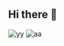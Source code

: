 ## Hi there 👋

<!--
**zankifath/ZankiFath** is a ✨ _special_ ✨ repository because its `README.md` (this file) appears on your GitHub profile.

Here are some ideas to get you started:

- 🔭 I’m currently working on ...
- 🌱 I’m currently learning ...
- 👯 I’m looking to collaborate on ...
- 🤔 I’m looking for help with ...
- 💬 Ask me about ...
- 📫 How to reach me: ...
- 😄 Pronouns: ...
- ⚡ Fun fact: ...
--> 
![yy](https://media2.giphy.com/media/v1.Y2lkPTc5MGI3NjExdHQ1ZjczbXNkbTcwdGs3eXJrNjBsNW9pbzlkNnhsb2l5aGZkZmdhaCZlcD12MV9pbnRlcm5hbF9naWZfYnlfaWQmY3Q9Zw/J6JazAkCVLId91L4yM/giphy.gif)
![aa](https://media.giphy.com/media/v1.Y2lkPWVjZjA1ZTQ3ZXFhaHozMHN6eDR4MjFoaW9qamdhZm10OXI3eTdpZ2o5OXY2ZmtmNCZlcD12MV9naWZzX3JlbGF0ZWQmY3Q9Zw/So4Yp61bm4pO1wYo1W/giphy.gif)
